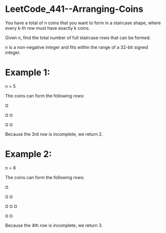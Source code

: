 # LeetCode_441--Arranging-Coins

You have a total of n coins that you want to form in a staircase shape, where every k-th row must have exactly k coins.

Given n, find the total number of full staircase rows that can be formed.

n is a non-negative integer and fits within the range of a 32-bit signed integer.

# Example 1:

n = 5

The coins can form the following rows:

¤

¤ ¤

¤ ¤

Because the 3rd row is incomplete, we return 2.

# Example 2:

n = 8

The coins can form the following rows:

¤

¤ ¤

¤ ¤ ¤

¤ ¤

Because the 4th row is incomplete, we return 3.
